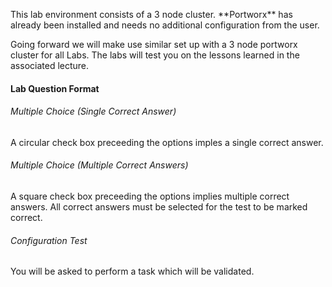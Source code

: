 <p>This lab environment consists of a 3 node cluster. **Portworx** has already been installed and needs no additional configuration from the user.</p>

<p> Going forward we will make use similar set up with a 3 node portworx cluster for all Labs. The labs will test you on the lessons learned in the associated lecture.</p>

#### Lab Question Format

###### Multiple Choice (Single Correct Answer)
A circular check box preceeding the options imples a single correct answer.

###### Multiple Choice (Multiple Correct Answers)
A square check box preceeding the options implies multiple correct answers. All correct answers must be selected for the test to be marked correct.

###### Configuration Test 
You will be asked to perform a task which will be validated.
